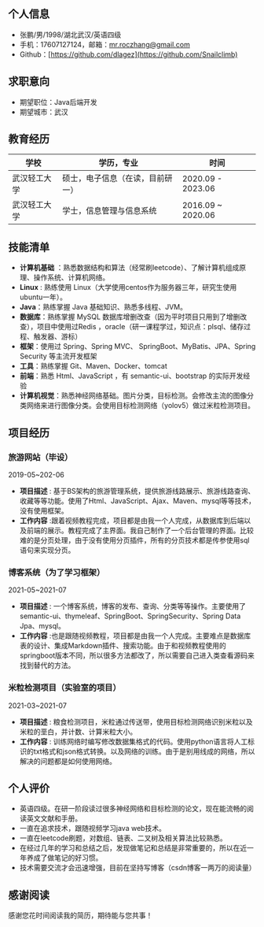 ## 个人信息

- 张鹏/男/1998/湖北武汉/英语四级
- 手机：17607127124，邮箱：mr.roczhang@gmail.com
- Github：[https://github.com/dlagez](https://github.com/Snailclimb)

## 求职意向

- 期望职位：Java后端开发
- 期望城市：武汉

## 教育经历

| 学校         | 学历，专业                       | 时间              |
| ------------ | -------------------------------- | ----------------- |
| 武汉轻工大学 | 硕士，电子信息（在读，目前研一） | 2020.09 - 2023.06 |
| 武汉轻工大学 | 学士，信息管理与信息系统         | 2016.09 ~ 2020.06 |


## 技能清单

- **计算机基础** ：熟悉数据结构和算法（经常刷leetcode）、了解计算机组成原理、操作系统、计算机网络。
- **Linux** : 熟练使用 Linux（大学使用centos作为服务器三年，研究生使用ubuntu一年）。
- **Java**：熟练掌握 Java 基础知识、熟悉多线程、JVM。
- **数据库**：熟练掌握 MySQL 数据库增删改查（因为平时项目只用到了增删改查），项目中使用过Redis ，oracle（研一课程学过，知识点：plsql、储存过程、触发器、游标）
- **框架**：使用过 Spring、Spring MVC、 SpringBoot、MyBatis、JPA、Spring Security 等主流开发框架
- **工具**：熟练掌握 Git、Maven、Docker、tomcat
- **前端**：熟悉 Html、JavaScript ，有 semantic-ui、bootstrap 的实际开发经验
- **计算机视觉**：熟悉神经网络基础。图片分类，目标检测。会修改主流的图像分类网络来进行图像分类。会使用目标检测网络（yolov5）做过米粒检测项目。

## 项目经历 

### 旅游网站（毕设）

2019-05~202-06 

- **项目描述** : 基于BS架构的旅游管理系统，提供旅游线路展示、旅游线路查询、收藏等等功能。使用了Html、JavaScript、Ajax、Maven、mysql等等技术，没有使用框架。
- **工作内容** :跟着视频教程完成，项目都是由我一个人完成，从数据库到后端以及前端的展示。教程完成了主界面。我自己制作了一个后台管理的界面。比较难的是分页处理，由于没有使用分页插件，所有的分页技术都是传参使用sql语句来实现分页。



### 博客系统（为了学习框架）

2021-05~2021-07  

- **项目描述** : 一个博客系统，博客的发布、查询、分类等等操作。主要使用了semantic-ui、thymeleaf、SpringBoot、SpringSecurity、Spring Data Jpa、mysql。
- **工作内容** :也是跟随视频教程，项目都是由我一个人完成。主要难点是数据库表的设计、集成Markdown插件、搜索功能。由于和视频教程使用的springboot版本不同，所以很多方法都改了，所以需要自己进入类查看源码来找到替代的方法。



### 米粒检测项目（实验室的项目）

2021-03~2021-07  

- **项目描述** : 粮食检测项目，米粒通过传送带，使用目标检测网络识别米粒以及米粒的垩白，并计数、计算米粒大小。
- **工作内容** : 训练网络时编写修改数据集格式的代码。使用python语言将人工标识的txt格式和json格式转换。以及网络的训练。由于是别用线成的网络，所以解决的问题都是如何使用网络。



## 个人评价

- 英语四级。在研一阶段读过很多神经网络和目标检测的论文，现在能流畅的阅读英文文献和手册。
- 一直在追求技术，跟随视频学习java web技术。
- 一直在leetcode刷题，对数组、链表、二叉树及相关算法比较熟悉。
- 在经过几年的学习和总结之后，发现做笔记和总结是非常重要的，所以在近一年养成了做笔记的好习惯。
- 技术需要交流才会迅速增强，目前在坚持写博客（csdn博客一两万的阅读量）

## 感谢阅读

感谢您花时间阅读我的简历，期待能与您共事！

<div style="page-break-after: always;"></div>